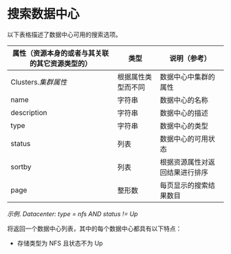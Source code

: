 # 搜索数据中心

以下表格描述了数据中心可用的搜索选项。

|属性（资源本身的或者与其关联的其它资源类型的）|类型|说明（参考）|
|----------------------------------------------|----|------------|
|Clusters.*集群属性*|根据属性类型而不同|数据中心中集群的属性|
|name|字符串|数据中心的名称|
|description|字符串|数据中心的描述|
|type|字符串|数据中心的类型|
|status|列表|数据中心的可用状态|
|sortby|列表|根据资源属性对返回结果进行排序|
|page|整形数|每页显示的搜索结果数目|

*示例*.
*Datacenter: type = nfs AND status != Up*

将返回一个数据中心列表，其中的每个数据中心都具有以下特点：

-   存储类型为 NFS 且状态不为 Up
